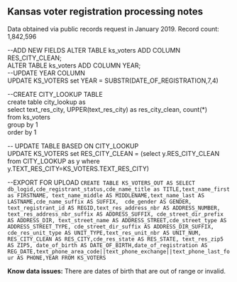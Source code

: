 ## Kansas voter registration processing notes

Data obtained via public records request in January 2019.
Record count: 1,842,596

--ADD NEW FIELDS
ALTER TABLE ks_voters ADD COLUMN RES_CITY_CLEAN;  
ALTER TABLE ks_voters ADD COLUMN YEAR;  
--UPDATE YEAR COLUMN  
UPDATE KS_VOTERS set YEAR = SUBSTR(DATE_OF_REGISTRATION,7,4)  

--CREATE CITY_LOOKUP TABLE  
create table city_lookup as  
select text_res_city, UPPER(text_res_city) as res_city_clean, count(*)  
from ks_voters  
group by 1  
order by 1  

-- UPDATE TABLE BASED ON CITY_LOOKUP  
UPDATE KS_VOTERS set RES_CITY_CLEAN = (select y.RES_CITY_CLEAN from CITY_LOOKUP as y where y.TEXT_RES_CITY=KS_VOTERS.TEXT_RES_CITY)  

--EXPORT FOR UPLOAD
`CREATE TABLE KS_VOTERS_OUT AS
SELECT db_logid,cde_registrant_status,cde_name_title as TITLE,text_name_first as FIRSTNAME,
text_name_middle AS MIDDLENAME,text_name_last AS LASTNAME,cde_name_suffix AS SUFFIX, 
cde_gender AS GENDER, text_registrant_id AS REGID,text_res_address_nbr AS ADDRESS_NUMBER,
text_res_address_nbr_suffix AS ADDRESS_SUFFIX, cde_street_dir_prefix AS ADDRESS_DIR,
text_street_name AS ADDRESS_STREET,cde_street_type AS ADDRESS_STREET_TYPE,
cde_street_dir_suffix AS ADDRESS_DIR_SUFFIX, cde_res_unit_type AS UNIT_TYPE,text_res_unit_nbr AS UNIT_NUM,
RES_CITY_CLEAN AS RES_CITY,cde_res_state AS RES_STATE, text_res_zip5 AS ZIP5,
date_of_birth AS DATE_OF_BIRTH,date_of_registration AS REG_DATE,text_phone_area_code||text_phone_exchange||text_phone_last_four AS PHONE,YEAR
FROM KS_VOTERS`


**Know data issues:**
There are dates of birth that are out of range or invalid.

